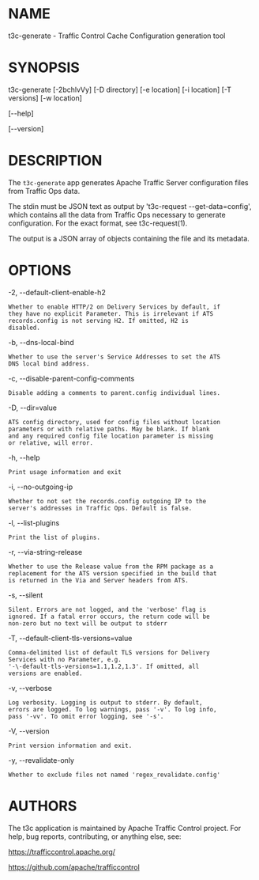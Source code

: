 <!--
    Licensed to the Apache Software Foundation (ASF) under one
    or more contributor license agreements.  See the NOTICE file
    distributed with this work for additional information
    regarding copyright ownership.  The ASF licenses this file
    to you under the Apache License, Version 2.0 (the
    "License"); you may not use this file except in compliance
    with the License.  You may obtain a copy of the License at

      http://www.apache.org/licenses/LICENSE-2.0

    Unless required by applicable law or agreed to in writing,
    software distributed under the License is distributed on an
    "AS IS" BASIS, WITHOUT WARRANTIES OR CONDITIONS OF ANY
    KIND, either express or implied.  See the License for the
    specific language governing permissions and limitations
    under the License.
-->

<!--

  !!!
      This file is both a Github Readme and manpage!
      Please make sure changes appear properly with man,
      and follow man conventions, such as:
      https://www.bell-labs.com/usr/dmr/www/manintro.html

      A primary goal of t3c is to follow POSIX and LSB standards
      and conventions, so it's easy to learn and use by people
      who know Linux and other *nix systems. Providing a proper
      manpage is a big part of that.
  !!!

-->
# NAME

t3c-generate - Traffic Control Cache Configuration generation tool

# SYNOPSIS

t3c-generate [-2bchlvVy] [-D directory] [-e location] [-i location] [-T versions] [-w location]

[\-\-help]

[\-\-version]

# DESCRIPTION

The `t3c-generate` app generates Apache Traffic Server configuration files from Traffic Ops data.

The stdin must be JSON text as output by 't3c-request --get-data=config', which contains all the data from Traffic Ops necessary to generate configuration. For the exact format, see t3c-request(1).

The output is a JSON array of objects containing the file and its metadata.

# OPTIONS

-2, -\-default-client-enable-h2

    Whether to enable HTTP/2 on Delivery Services by default, if
    they have no explicit Parameter. This is irrelevant if ATS
    records.config is not serving H2. If omitted, H2 is
    disabled.

-b, -\-dns-local-bind

    Whether to use the server's Service Addresses to set the ATS
    DNS local bind address.

-c, -\-disable-parent-config-comments

    Disable adding a comments to parent.config individual lines.

-D, -\-dir=value

    ATS config directory, used for config files without location
    parameters or with relative paths. May be blank. If blank
    and any required config file location parameter is missing
    or relative, will error.

-h, -\-help

    Print usage information and exit

-i, -\-no-outgoing-ip

    Whether to not set the records.config outgoing IP to the
    server's addresses in Traffic Ops. Default is false.

-l, -\-list-plugins

    Print the list of plugins.

-r, -\-via-string-release

    Whether to use the Release value from the RPM package as a
    replacement for the ATS version specified in the build that
    is returned in the Via and Server headers from ATS.

-s, -\-silent

    Silent. Errors are not logged, and the 'verbose' flag is
    ignored. If a fatal error occurs, the return code will be
    non-zero but no text will be output to stderr

-T, -\-default-client-tls-versions=value

    Comma-delimited list of default TLS versions for Delivery
    Services with no Parameter, e.g.
    '-\-default-tls-versions=1.1,1.2,1.3'. If omitted, all
    versions are enabled.

-v, -\-verbose

    Log verbosity. Logging is output to stderr. By default,
    errors are logged. To log warnings, pass '-v'. To log info,
    pass '-vv'. To omit error logging, see '-s'.

-V, -\-version

    Print version information and exit.

-y, -\-revalidate-only

    Whether to exclude files not named 'regex_revalidate.config'

# AUTHORS

The t3c application is maintained by Apache Traffic Control project. For help, bug reports, contributing, or anything else, see:

https://trafficcontrol.apache.org/

https://github.com/apache/trafficcontrol
